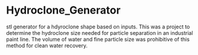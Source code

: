# Hydroclone_Generator
stl generator for a hdyroclone shape based on inputs. 
This was a project to determine the hydroclone size needed for particle separation in an industrial paint line. The volume of water and fine particle size was prohibitive of this method for clean water recovery.
